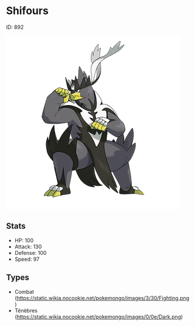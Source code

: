 # Shifours


ID: 892

![](https://raw.githubusercontent.com/PokeAPI/sprites/master/sprites/pokemon/other/official-artwork/892.png "Shifours")

## Stats


 - HP: 100
 - Attack: 130
 - Defense: 100
 - Speed: 97

## Types


 - Combat (https://static.wikia.nocookie.net/pokemongo/images/3/30/Fighting.png)
 - Ténèbres (https://static.wikia.nocookie.net/pokemongo/images/0/0e/Dark.png)
